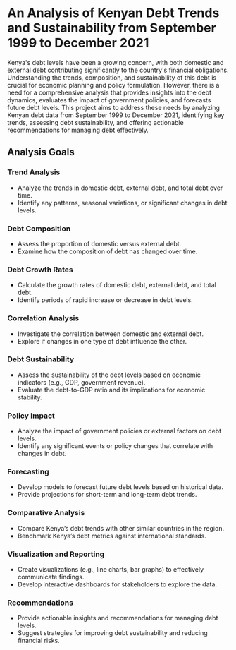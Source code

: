 # An Analysis of Kenyan Debt Trends and Sustainability from September 1999 to December 2021

Kenya's debt levels have been a growing concern, with both domestic and external debt contributing significantly to the country's financial obligations. Understanding the trends, composition, and sustainability of this debt is crucial for economic planning and policy formulation. However, there is a need for a comprehensive analysis that provides insights into the debt dynamics, evaluates the impact of government policies, and forecasts future debt levels. This project aims to address these needs by analyzing Kenyan debt data from September 1999 to December 2021, identifying key trends, assessing debt sustainability, and offering actionable recommendations for managing debt effectively.

## Analysis Goals

### Trend Analysis

- Analyze the trends in domestic debt, external debt, and total debt over time.
- Identify any patterns, seasonal variations, or significant changes in debt levels.

### Debt Composition

- Assess the proportion of domestic versus external debt.
- Examine how the composition of debt has changed over time.

### Debt Growth Rates

- Calculate the growth rates of domestic debt, external debt, and total debt.
- Identify periods of rapid increase or decrease in debt levels.

### Correlation Analysis

- Investigate the correlation between domestic and external debt.
- Explore if changes in one type of debt influence the other.

### Debt Sustainability

- Assess the sustainability of the debt levels based on economic indicators (e.g., GDP, government revenue).
- Evaluate the debt-to-GDP ratio and its implications for economic stability.

### Policy Impact

- Analyze the impact of government policies or external factors on debt levels.
- Identify any significant events or policy changes that correlate with changes in debt.

### Forecasting

- Develop models to forecast future debt levels based on historical data.
- Provide projections for short-term and long-term debt trends.

### Comparative Analysis

- Compare Kenya’s debt trends with other similar countries in the region.
- Benchmark Kenya’s debt metrics against international standards.

### Visualization and Reporting

- Create visualizations (e.g., line charts, bar graphs) to effectively communicate findings.
- Develop interactive dashboards for stakeholders to explore the data.

### Recommendations

- Provide actionable insights and recommendations for managing debt levels.
- Suggest strategies for improving debt sustainability and reducing financial risks.
